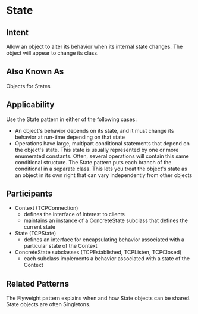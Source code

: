 # State

## Intent
Allow an object to alter its behavior when its internal state changes. The object will appear to change its class.

## Also Known As
Objects for States

## Applicability
Use the State pattern in either of the following cases:
* An object's behavior depends on its state, and it must change its behavior at run-time depending on that state
* Operations have large, multipart conditional statements that depend on the object's state. This state is usually represented by one or more enumerated constants. Often, several operations will contain this same conditional structure. The State pattern puts each branch of the conditional in a separate class. This lets you treat the object's state as an object in its own right that can vary independently from other objects

## Participants
* Context (TCPConnection)
  * defines the interface of interest to clients
  * maintains an instance of a ConcreteState subclass that defines the current state
* State (TCPState)
  * defines an interface for encapsulating behavior associated with a particular state of the Context
* ConcreteState subclasses (TCPEstablished, TCPListen, TCPClosed)
  * each subclass implements a behavior associated with a state of the Context

## Related Patterns
The Flyweight pattern explains when and how State objects can be shared.  
State objects are often Singletons.